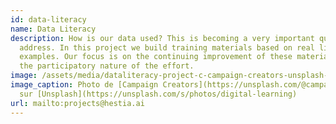 ```yaml
---
id: data-literacy
name: Data Literacy
description: How is our data used? This is becoming a very important question to
  address. In this project we build training materials based on real life
  examples. Our focus is on the continuing improvement of these materials and
  the participatory nature of the effort.
image: /assets/media/dataliteracy-project-c-campaign-creators-unsplash-c.jpeg
image_caption: Photo de [Campaign Creators](https://unsplash.com/@campaign_creators)
  sur [Unsplash](https://unsplash.com/s/photos/digital-learning)
url: mailto:projects@hestia.ai
---
```

